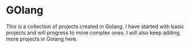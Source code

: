 # GOlang
This is a collection of projects created in Golang.
I have started with basic projects and will progress to more complex ones. 
I will also keep adding more projects in Golang here.
